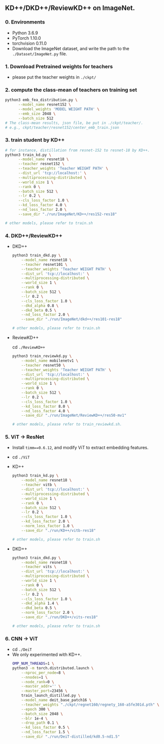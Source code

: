 ## KD++/DKD++/ReviewKD++ on ImageNet.
### 0. Environments

- Python 3.6.9
- PyTorch 1.10.0
- torchvision 0.11.0
- Download the ImageNet dataset, and write the path to the `./Dataset/ImageNet.py` file.

### 1. Download Pretrained weights for teachers

  - please put the teacher weights in `./ckpt/`
  
### 2. compute the class-mean of teachers on training set
  ```bash
  python3 emb_fea_distribution.py \
        --model_name resnet152 \
        --model_weights 'MODEL WEIGHT PATH' \
        --emb_size 2048 \
        --batch_size 512
  # The class-mean results, json file, be put in ./ckpt/teacher/.
  # e.g., ckpt/teacher/resnet152/center_emb_train.json
  ```

### 3. train student by KD++
  ```bash
  # for instance, distillation from resnet-152 to resnet-18 by KD++.
  python3 train_kd.py \
        --model_name resnet18 \
        --teacher resnet152 \
        --teacher_weights 'Teacher WEIGHT PATH' \
        --dist_url 'tcp://localhost:' \
        --multiprocessing-distributed \
        --world_size 1 \
        --rank 0 \
        --batch_size 512 \
        --lr 0.2 \
        --cls_loss_factor 1.0 \
        --kd_loss_factor 4.0 \
        --nd_loss_factor 2.0 \
        --save_dir "./run/ImageNet/KD++/res152-res18"

  # other models, please refer to train.sh
  ```

### 4. DKD++/ReviewKD++
 - DKD++
    ```bash
    python3 train_dkd.py \
        --model_name resnet18 \
        --teacher resnet101 \
        --teacher_weights 'Teacher WEIGHT PATH' \
        --dist_url 'tcp://localhost:' \
        --multiprocessing-distributed \
        --world_size 1 \
        --rank 0 \
        --batch_size 512 \
        --lr 0.2 \
        --cls_loss_factor 1.0 \
        --dkd_alpha 0.8 \
        --dkd_beta 0.5 \
        --nd_loss_factor 2.0 \
        --save_dir "./run/ImageNet/dkd++/res101-res18"

    # other models, please refer to train.sh
    ```

 - ReviewKD++

   cd `./ReviewKD++`
    ```bash
    python3 train_reviewkd.py \
        --model_name mobilenetv1 \
        --teacher resnet50 \
        --teacher_weights 'Teacher WEIGHT PATH' \
        --dist_url 'tcp://localhost:' \
        --multiprocessing-distributed \
        --world_size 1 \
        --rank 0 \
        --batch_size 512 \
        --lr 0.2 \
        --cls_loss_factor 1.0 \
        --kd_loss_factor 8.0 \
        --nd_loss_factor 4.0 \
        --save_dir "./run/ImageNet/ReviewKD++/res50-mv1"

    # other models, please refer to train_reviewkd.sh.
    ```

### 5. ViT $\rightarrow$ ResNet
 - Install `timm==0.6.12`, and modify ViT to extract embedding features.
 
 - cd `./ViT`
 - KD++
    ```bash
    python3 train_kd.py \
        --model_name resnet18 \
        --teacher vitb \
        --dist_url 'tcp://localhost:' \
        --multiprocessing-distributed \
        --world_size 1 \
        --rank 0 \
        --batch_size 512 \
        --lr 0.2 \
        --cls_loss_factor 1.0 \
        --kd_loss_factor 2.0 \
        --norm_loss_factor 1.0 \
        --save_dir "./run/KD++/vitb-res18"

    # other models, please refer to train.sh
   ```
 
 - DKD++
    ```bash
    python3 train_dkd.py \
        --model_name resnet18 \
        --teacher vits \
        --dist_url 'tcp://localhost:' \
        --multiprocessing-distributed \
        --world_size 1 \
        --rank 0 \
        --batch_size 512 \
        --lr 0.2 \
        --cls_loss_factor 1.0 \
        --dkd_alpha 1.4 \
        --dkd_beta 0.5 \
        --norm_loss_factor 2.0 \
        --save_dir "./run/DKD++/vits-res18"

    # other models, please refer to train.sh
    ```
### 6. CNN $\rightarrow$ ViT
 - cd `./DeiT`
 - We only experimented with KD++.
    ```bash
    OMP_NUM_THREADS=1 \
    python3 -m torch.distributed.launch \
        --nproc_per_node=8 \
        --nnodes=1 \
        --node_rank=0 \
        --master_addr='' \
        --master_port=23456 \
        train_launch_distilled.py \
        --model_name deit_base_patch16 \
        --teacher_weights "./ckpt/regnet160/regnety_160-a5fe301d.pth" \
        --epoch 300 \
        --batch_size 2048 \
        --blr 1e-4 \
        --drop_path 0.1 \
        --kd_loss_factor 0.5 \
        --nd_loss_factor 1.5 \
        --save_dir "./run/DeiT-distilled/kd0.5-nd1.5"
    ```
